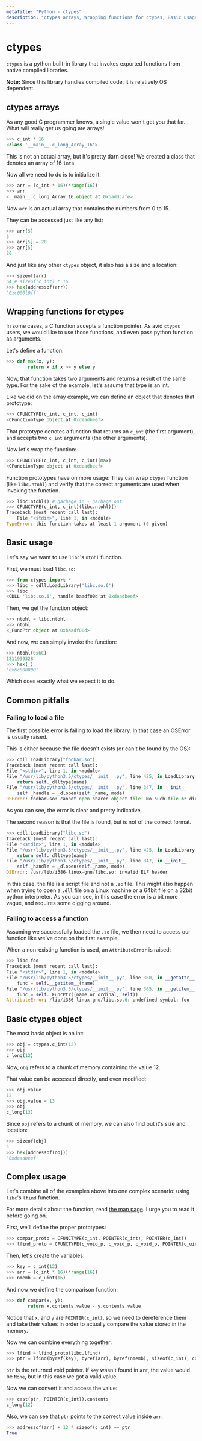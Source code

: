 ```yaml
---
metaTitle: "Python - ctypes"
description: "ctypes arrays, Wrapping functions for ctypes, Basic usage, Common pitfalls, Basic ctypes object, Complex usage"
---
```


# ctypes


`ctypes` is a python built-in library that invokes exported functions from native compiled libraries.

**Note:** Since this library handles compiled code, it is relatively OS dependent.



## ctypes arrays


As any good C programmer knows, a single value won't get you that far. What will really get us going are arrays!

```py
>>> c_int * 16
<class '__main__.c_long_Array_16'>

```

This is not an actual array, but it's pretty darn close! We created a class that denotes an array of 16 `int`s.

Now all we need to do is to initialize it:

```py
>>> arr = (c_int * 16)(*range(16))
>>> arr
<__main__.c_long_Array_16 object at 0xbaddcafe>

```

Now `arr` is an actual array that contains the numbers from 0 to 15.

They can be accessed just like any list:

```py
>>> arr[5]
5
>>> arr[5] = 20
>>> arr[5]
20

```

And just like any other `ctypes` object, it also has a size and a location:

```py
>>> sizeof(arr)
64 # sizeof(c_int) * 16
>>> hex(addressof(arr))
'0xc000l0ff'

```



## Wrapping functions for ctypes


In some cases, a C function accepts a function pointer. As avid `ctypes` users, we would like to use those functions, and even pass python function as arguments.

Let's define a function:

```py
>>> def max(x, y):
        return x if x >= y else y

```

Now, that function takes two arguments and returns a result of the same type. For the sake of the example, let's assume that type is an int.

Like we did on the array example, we can define an object that denotes that prototype:

```py
>>> CFUNCTYPE(c_int, c_int, c_int)
<CFunctionType object at 0xdeadbeef>

```

That prototype denotes a function that returns an `c_int` (the first argument), and accepts two `c_int` arguments (the other arguments).

Now let's wrap the function:

```py
>>> CFUNCTYPE(c_int, c_int, c_int)(max)
<CFunctionType object at 0xdeadbeef>

```

Function prototypes have on more usage: They can wrap `ctypes` function (like `libc.ntohl`) and verify that the correct arguments are used when invoking the function.

```py
>>> libc.ntohl() # garbage in - garbage out
>>> CFUNCTYPE(c_int, c_int)(libc.ntohl)()
Traceback (most recent call last):
    File "<stdin>", line 1, in <module>
TypeError: this function takes at least 1 argument (0 given)

```



## Basic usage


Let's say we want to use `libc`'s `ntohl` function.

First, we must load `libc.so`:

```py
>>> from ctypes import *
>>> libc = cdll.LoadLibrary('libc.so.6')
>>> libc
<CDLL 'libc.so.6', handle baadf00d at 0xdeadbeef>

```

Then, we get the function object:

```py
>>> ntohl = libc.ntohl
>>> ntohl
<_FuncPtr object at 0xbaadf00d>

```

And now, we can simply invoke the function:

```py
>>> ntohl(0x6C)
1811939328
>>> hex(_)
'0x6c000000'

```

Which does exactly what we expect it to do.



## Common pitfalls


### Failing to load a file

The first possible error is failing to load the library. In that case an OSError is usually raised.

This is either because the file doesn't exists (or can't be found by the OS):

```py
>>> cdll.LoadLibrary("foobar.so")
Traceback (most recent call last):
File "<stdin>", line 1, in <module>
File "/usr/lib/python3.5/ctypes/__init__.py", line 425, in LoadLibrary
    return self._dlltype(name)
File "/usr/lib/python3.5/ctypes/__init__.py", line 347, in __init__
    self._handle = _dlopen(self._name, mode)
OSError: foobar.so: cannot open shared object file: No such file or directory

```

As you can see, the error is clear and pretty indicative.

The second reason is that the file is found, but is not of the correct format.

```py
>>> cdll.LoadLibrary("libc.so")
Traceback (most recent call last):
File "<stdin>", line 1, in <module>
File "/usr/lib/python3.5/ctypes/__init__.py", line 425, in LoadLibrary
    return self._dlltype(name)
File "/usr/lib/python3.5/ctypes/__init__.py", line 347, in __init__
    self._handle = _dlopen(self._name, mode)
OSError: /usr/lib/i386-linux-gnu/libc.so: invalid ELF header

```

In this case, the file is a script file and not a `.so` file. This might also happen when trying to open a `.dll` file on a Linux machine or a 64bit file on a 32bit python interpreter. As you can see, in this case the error is a bit more vague, and requires some digging around.

### Failing to access a function

Assuming we successfully loaded the `.so` file, we then need to access our function like we've done on the first example.

When a non-existing function is used, an `AttributeError` is raised:

```py
>>> libc.foo
Traceback (most recent call last):
File "<stdin>", line 1, in <module>
File "/usr/lib/python3.5/ctypes/__init__.py", line 360, in __getattr__
    func = self.__getitem__(name)
File "/usr/lib/python3.5/ctypes/__init__.py", line 365, in __getitem__
    func = self._FuncPtr((name_or_ordinal, self))
AttributeError: /lib/i386-linux-gnu/libc.so.6: undefined symbol: foo

```



## Basic ctypes object


The most basic object is an int:

```py
>>> obj = ctypes.c_int(12)
>>> obj
c_long(12)

```

Now, `obj` refers to a chunk of memory containing the value 12.

That value can be accessed directly, and even modified:

```py
>>> obj.value
12
>>> obj.value = 13
>>> obj
c_long(13)

```

Since `obj` refers to a chunk of memory, we can also find out it's size and location:

```py
>>> sizeof(obj)
4
>>> hex(addressof(obj))
'0xdeadbeef'

```



## Complex usage


Let's combine all of the examples above into one complex scenario: using `libc`'s `lfind` function.

For more details about the function, read [the man page](https://linux.die.net/man/3/lfind). I urge you to read it before going on.

First, we'll define the proper prototypes:

```py
>>> compar_proto = CFUNCTYPE(c_int, POINTER(c_int), POINTER(c_int))
>>> lfind_proto = CFUNCTYPE(c_void_p, c_void_p, c_void_p, POINTER(c_uint), c_uint, compar_proto)

```

Then, let's create the variables:

```py
>>> key = c_int(12)
>>> arr = (c_int * 16)(*range(16))
>>> nmemb = c_uint(16)

```

And now we define the comparison function:

```py
>>> def compar(x, y):
        return x.contents.value - y.contents.value

```

Notice that `x`, and `y` are `POINTER(c_int)`, so we need to dereference them and take their values in order to actually compare the value stored in the memory.

Now we can combine everything together:

```py
>>> lfind = lfind_proto(libc.lfind)
>>> ptr = lfind(byref(key), byref(arr), byref(nmemb), sizeof(c_int), compar_proto(compar))

```

`ptr` is the returned void pointer. If `key` wasn't found in `arr`, the value would be `None`, but in this case we got a valid value.

Now we can convert it and access the value:

```py
>>> cast(ptr, POINTER(c_int)).contents
c_long(12)

```

Also, we can see that `ptr` points to the correct value inside `arr`:

```py
>>> addressof(arr) + 12 * sizeof(c_int) == ptr
True

```

